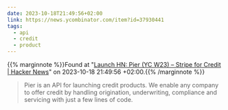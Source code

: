 ```yaml
---
date: 2023-10-18T21:49:56+02:00
link: https://news.ycombinator.com/item?id=37930441
tags:
  - api
  - credit
  - product
---
```

{{% marginnote %}}Found at "[Launch HN: Pier (YC W23) – Stripe for Credit | Hacker News](https://web.archive.org/web/20231018214956/https://news.ycombinator.com/item?id=37930441)" on 2023-10-18 21:49:56 +02:00.{{% /marginnote %}}

> Pier is an API for launching credit products. We enable any company to offer credit by handling origination, underwriting, compliance and servicing with just a few lines of code.